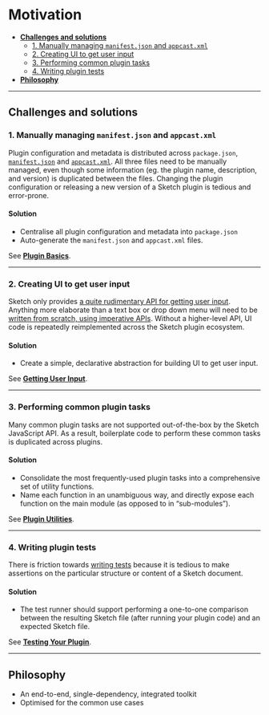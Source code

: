 # Motivation

- [**Challenges and solutions**](#challenges-and-solutions)
  - [1. Manually managing `manifest.json` and `appcast.xml`](#1-manually-managing-manifestjson-and-appcastxml)
  - [2. Creating UI to get user input](#2-creating-ui-to-get-user-input)
  - [3. Performing common plugin tasks](#3-performing-common-plugin-tasks)
  - [4. Writing plugin tests](#4-writing-plugin-tests)
- [**Philosophy**](#philosophy)

---

## Challenges and solutions

### 1. Manually managing `manifest.json` and `appcast.xml`

Plugin configuration and metadata is distributed across `package.json`, [`manifest.json`](https://developer.sketch.com/plugins/plugin-manifest) and [`appcast.xml`](https://developer.sketch.com/plugins/update-a-plugin). All three files need to be manually managed, even though some information (eg. the plugin name, description, and version) is duplicated between the files. Changing the plugin configuration or releasing a new version of a Sketch plugin is tedious and error-prone.

#### Solution

- Centralise all plugin configuration and metadata into `package.json`
- Auto-generate the `manifest.json` and `appcast.xml` files.

See [**Plugin Basics**](2-plugin-basics.md).

---

### 2. Creating UI to get user input

Sketch only provides [a quite rudimentary API for getting user input](https://developer.sketch.com/reference/api/#get-an-input-from-the-user). Anything more elaborate than a text box or drop down menu will need to be [written from scratch, using imperative APIs](https://journal.yummygum.com/the-simple-guide-to-getting-user-input-for-your-sketch-plugin-part-ii-3375153e063d). Without a higher-level API, UI code is repeatedly reimplemented across the Sketch plugin ecosystem.

#### Solution

- Create a simple, declarative abstraction for building UI to get user input.

See [**Getting User Input**](3-getting-user-input.md).

---

### 3. Performing common plugin tasks

Many common plugin tasks are not supported out-of-the-box by the Sketch JavaScript API. As a result, boilerplate code to perform these common tasks is duplicated across plugins.

#### Solution

- Consolidate the most frequently-used plugin tasks into a comprehensive set of utility functions.
- Name each function in an unambiguous way, and directly expose each function on the main module (as opposed to in “sub-modules”).

See [**Plugin Utilities**](4-plugin-utilities.md).

---

### 4. Writing plugin tests

There is friction towards [writing tests](https://github.com/skpm/skpm/tree/master/packages/test-runner) because it is tedious to make assertions on the particular structure or content of a Sketch document.

#### Solution

- The test runner should support performing a one-to-one comparison between the resulting Sketch file (after running your plugin code) and an expected Sketch file.

See [**Testing Your Plugin**](5-testing-your-plugin.md).

---

## Philosophy

- An end-to-end, single-dependency, integrated toolkit
- Optimised for the common use cases

